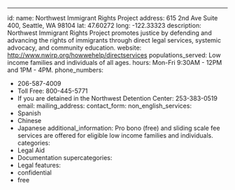 ---
id:
name: Northwest Immigrant Rights Project
address: 615 2nd Ave Suite 400, Seattle, WA 98104
lat: 47.60272
long: -122.33323
description: Northwest Immigrant Rights Project promotes justice by defending and advancing the rights of immigrants through direct legal services, systemic advocacy, and community education.
website: http://www.nwirp.org/howwehelp/directservices
populations_served: Low income families and individuals of all ages.
hours: Mon-Fri 9:30AM - 12PM and 1PM - 4PM.
phone_numbers:
  - 206-587-4009
  - Toll Free: 800-445-5771
  - If you are detained in the Northwest Detention Center: 253-383-0519
email: 
mailing_address:
contact_form:
non_english_services: 
  - Spanish 
  - Chinese 
  - Japanese
additional_information: Pro bono (free) and sliding scale fee services are offered for eligible low income families and individuals.
categories:
  - Legal Aid
  - Documentation
supercategories:
  - Legal
features:
  - confidential
  - free